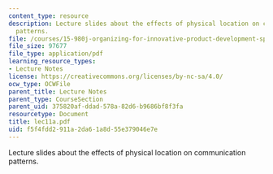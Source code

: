 ```yaml
---
content_type: resource
description: Lecture slides about the effects of physical location on communication
  patterns.
file: /courses/15-980j-organizing-for-innovative-product-development-spring-2007/f5f4fdd2911a2da61a8d55e379046e7e_lec11a.pdf
file_size: 97677
file_type: application/pdf
learning_resource_types:
- Lecture Notes
license: https://creativecommons.org/licenses/by-nc-sa/4.0/
ocw_type: OCWFile
parent_title: Lecture Notes
parent_type: CourseSection
parent_uid: 375820af-ddad-578a-82d6-b9686bf8f3fa
resourcetype: Document
title: lec11a.pdf
uid: f5f4fdd2-911a-2da6-1a8d-55e379046e7e
---
```

Lecture slides about the effects of physical location on communication patterns.